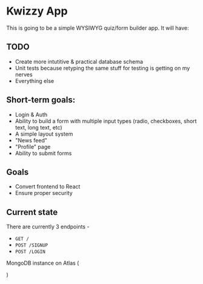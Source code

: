 # Kwizzy App

This is going to be a simple WYSIWYG quiz/form builder app. It will have:


## TODO
+ Create more intutitive & practical database schema
+ Unit tests because retyping the same stuff for testing is getting on my nerves 
+ Everything else

## Short-term goals:
+ Login & Auth
+ Ability to build a form with multiple input types (radio, checkboxes, short text, long text, etc)
+ A simple layout system 
+ "News feed" 
+ "Profile" page
+ Ability to submit forms 

## Goals
+ Convert frontend to React
+ Ensure proper security 

## Current state
There are currently 3 endpoints -
+ `GET /`
+ `POST /SIGNUP`
+ `POST /LOGIN`

MongoDB instance on Atlas (

)